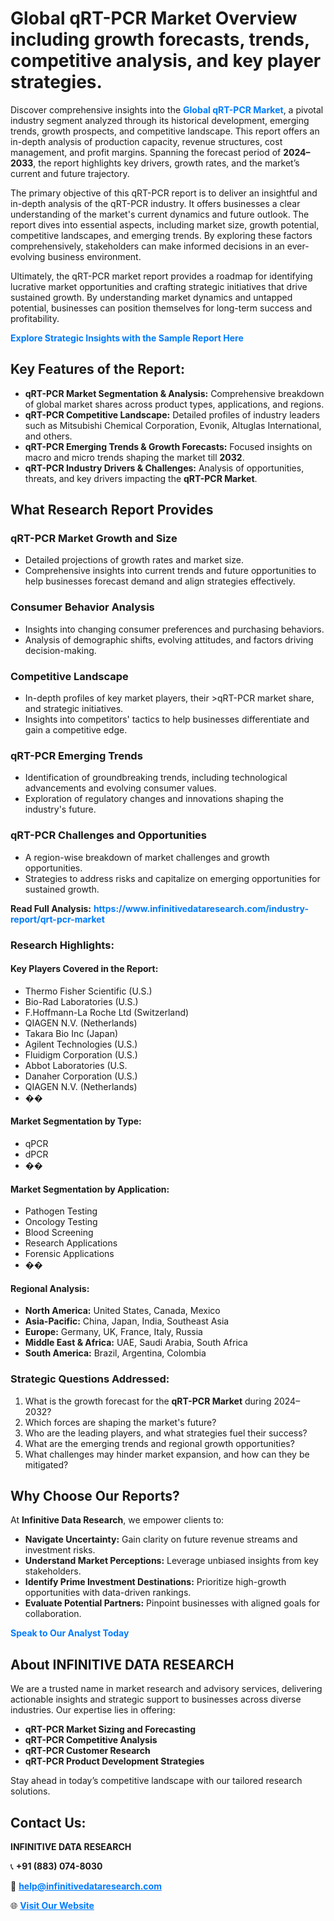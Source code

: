<h1>Global qRT-PCR Market Overview including growth forecasts, trends, competitive analysis, and key player strategies.</h1>
<p>
Discover comprehensive insights into the 
<a href="https://www.infinitivedataresearch.com/industry-report/qrt-pcr-market" rel="dofollow" style="color: #007BFF; text-decoration: none;"><strong>Global qRT-PCR Market</strong></a>, a pivotal industry segment analyzed through its historical development, emerging trends, growth prospects, and competitive landscape. This report offers an in-depth analysis of production capacity, revenue structures, cost management, and profit margins. Spanning the forecast period of <strong>2024–2033</strong>, the report highlights key drivers, growth rates, and the market’s current and future trajectory.
</p>
<p>
The primary objective of this qRT-PCR report is to deliver an insightful and in-depth analysis of the qRT-PCR industry. It offers businesses a clear understanding of the market's current dynamics and future outlook. The report dives into essential aspects, including market size, growth potential, competitive landscapes, and emerging trends. By exploring these factors comprehensively, stakeholders can make informed decisions in an ever-evolving business environment.
</p>
<p>
Ultimately, the qRT-PCR market report provides a roadmap for identifying lucrative market opportunities and crafting strategic initiatives that drive sustained growth. By understanding market dynamics and untapped potential, businesses can position themselves for long-term success and profitability.
</p>
<p>
<a href="https://www.infinitivedataresearch.com/request-sample/reportId=108007" style="color: #007BFF; text-decoration: none;"><strong>Explore Strategic Insights with the Sample Report Here</strong></a>
</p>

<h2>Key Features of the Report:</h2>
<ul>
<li><strong>qRT-PCR Market Segmentation & Analysis:</strong> Comprehensive breakdown of global market shares across product types, applications, and regions.</li>
<li><strong>qRT-PCR Competitive Landscape:</strong> Detailed profiles of industry leaders such as Mitsubishi Chemical Corporation, Evonik, Altuglas International, and others.</li>
<li><strong>qRT-PCR Emerging Trends & Growth Forecasts:</strong> Focused insights on macro and micro trends shaping the market till <strong>2032</strong>.</li>
<li><strong>qRT-PCR Industry Drivers & Challenges:</strong> Analysis of opportunities, threats, and key drivers impacting the <strong>qRT-PCR Market</strong>.</li>
</ul>

<h2>What Research Report Provides</h2>
<h3>qRT-PCR Market Growth and Size</h3>
<ul>
<li>Detailed projections of growth rates and market size.</li>
<li>Comprehensive insights into current trends and future opportunities to help businesses forecast demand and align strategies effectively.</li>
</ul>

<h3>Consumer Behavior Analysis</h3>
<ul>
<li>Insights into changing consumer preferences and purchasing behaviors.</li>
<li>Analysis of demographic shifts, evolving attitudes, and factors driving decision-making.</li>
</ul>

<h3>Competitive Landscape</h3>
<ul>
<li>In-depth profiles of key market players, their >qRT-PCR market share, and strategic initiatives.</li>
<li>Insights into competitors' tactics to help businesses differentiate and gain a competitive edge.</li>
</ul>

<h3>qRT-PCR Emerging Trends</h3>
<ul>
<li>Identification of groundbreaking trends, including technological advancements and evolving consumer values.</li>
<li>Exploration of regulatory changes and innovations shaping the industry's future.</li>
</ul>

<h3>qRT-PCR Challenges and Opportunities</h3>
<ul>
<li>A region-wise breakdown of market challenges and growth opportunities.</li>
<li>Strategies to address risks and capitalize on emerging opportunities for sustained growth.</li>
</ul>
<p><strong>Read Full Analysis:</strong> <a href="https://www.infinitivedataresearch.com/industry-report/qrt-pcr-market" rel="dofollow" style="color: #007BFF; text-decoration: none;"><strong>https://www.infinitivedataresearch.com/industry-report/qrt-pcr-market</strong></a></p>
<h3>Research Highlights:</h3>
<h4>Key Players Covered in the Report:</h4>
<ul><li>Thermo Fisher Scientific (U.S.)</li><li>Bio-Rad Laboratories (U.S.)</li><li>F.Hoffmann-La Roche Ltd (Switzerland)</li><li>QIAGEN N.V. (Netherlands)</li><li>Takara Bio Inc (Japan)</li><li>Agilent Technologies (U.S.)</li><li>Fluidigm Corporation (U.S.)</li><li>Abbot Laboratories (U.S.</li><li>Danaher Corporation (U.S.)</li><li>QIAGEN N.V. (Netherlands)</li><li>��</li></ul>
<h4>Market Segmentation by Type:</h4>
<ul><li>qPCR</li><li>dPCR</li><li>��</li></ul>
<h4>Market Segmentation by Application:</h4>
<ul><li>Pathogen Testing</li><li>Oncology Testing</li><li>Blood Screening</li><li>Research Applications</li><li>Forensic Applications</li><li>��</li></ul>

<h4>Regional Analysis:</h4>
<ul>
<li><strong>North America:</strong> United States, Canada, Mexico</li>
<li><strong>Asia-Pacific:</strong> China, Japan, India, Southeast Asia</li>
<li><strong>Europe:</strong> Germany, UK, France, Italy, Russia</li>
<li><strong>Middle East & Africa:</strong> UAE, Saudi Arabia, South Africa</li>
<li><strong>South America:</strong> Brazil, Argentina, Colombia</li>
</ul>

<h3>Strategic Questions Addressed:</h3>
<ol>
<li>What is the growth forecast for the <strong>qRT-PCR Market</strong> during 2024–2032?</li>
<li>Which forces are shaping the market's future?</li>
<li>Who are the leading players, and what strategies fuel their success?</li>
<li>What are the emerging trends and regional growth opportunities?</li>
<li>What challenges may hinder market expansion, and how can they be mitigated?</li>
</ol>

<h2>Why Choose Our Reports?</h2>
<p>At <strong>Infinitive Data Research</strong>, we empower clients to:</p>
<ul>
<li><strong>Navigate Uncertainty:</strong> Gain clarity on future revenue streams and investment risks.</li>
<li><strong>Understand Market Perceptions:</strong> Leverage unbiased insights from key stakeholders.</li>
<li><strong>Identify Prime Investment Destinations:</strong> Prioritize high-growth opportunities with data-driven rankings.</li>
<li><strong>Evaluate Potential Partners:</strong> Pinpoint businesses with aligned goals for collaboration.</li>
</ul>
<p><a href="https://www.infinitivedataresearch.com/industry-report/qrt-pcr-market" rel="dofollow" style="color: #007BFF; text-decoration: none;"><strong>Speak to Our Analyst Today</strong></a></p>

<h2>About INFINITIVE DATA RESEARCH</h2>
<p>We are a trusted name in market research and advisory services, delivering actionable insights and strategic support to businesses across diverse industries. Our expertise lies in offering:</p>
<ul>
<li><strong>qRT-PCR Market Sizing and Forecasting</strong></li>
<li><strong>qRT-PCR Competitive Analysis</strong></li>
<li><strong>qRT-PCR Customer Research</strong></li>
<li><strong>qRT-PCR Product Development Strategies</strong></li>
</ul>
<p>Stay ahead in today’s competitive landscape with our tailored research solutions.</p>

<h2>Contact Us:</h2>
<p><strong>INFINITIVE DATA RESEARCH</strong></p>
<p>📞 <strong>+91 (883) 074-8030</strong></p>
<p>📧 <strong><a href="mailto:help@infinitivedataresearch.com" style="color: #007BFF;">help@infinitivedataresearch.com</a></strong></p>
<p>🌐 <strong><a href="https://www.infinitivedataresearch.com" rel="dofollow" style="color: #007BFF;">Visit Our Website</a></strong></p>